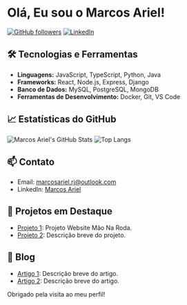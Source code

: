 # Olá, Eu sou o Marcos Ariel!

[![GitHub followers](https://img.shields.io/github/followers/marcosarielrj?label=Follow&style=social)](https://github.com/marcosarielrj/)
[![LinkedIn](https://img.shields.io/badge/LinkedIn-Connect-blue)](https://www.linkedin.com/in/marcosarielrj/)

## 🛠️ Tecnologias e Ferramentas

- **Linguagens:** JavaScript, TypeScript, Python, Java
- **Frameworks:** React, Node.js, Express, Django
- **Banco de Dados:** MySQL, PostgreSQL, MongoDB
- **Ferramentas de Desenvolvimento:** Docker, Git, VS Code

## 📈 Estatísticas do GitHub

![Marcos Ariel's GitHub Stats](https://github-readme-stats.vercel.app/api?username=marcosarielrj&show_icons=true&theme=radical)
![Top Langs](https://github-readme-stats.vercel.app/api/top-langs/?username=marcosarielrj&layout=compact&theme=radical)

## 📫 Contato

- Email: [marcosariel.rj@outlook.com](mailto:marcosariel.rj@outlook.com)
- LinkedIn: [Marcos Ariel](https://www.linkedin.com/in/marcosarielrj/)

## 🌟 Projetos em Destaque

- [Projeto 1](https://github.com/marcosarielrj/maonaroda): Projeto Website Mão Na Roda.
- [Projeto 2](https://github.com/marcosarielrj/projeto2): Descrição breve do projeto.

## 📝 Blog

- [Artigo 1](https://medium.com/@marcosarielrj/artigo1): Descrição breve do artigo.
- [Artigo 2](https://medium.com/@marcosarielrj/artigo2): Descrição breve do artigo.

Obrigado pela visita ao meu perfil!
